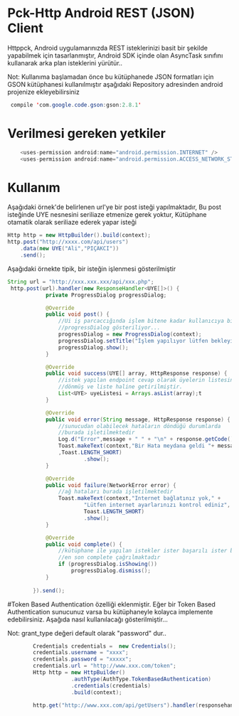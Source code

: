 # Pck-Http Android REST (JSON) Client
Httppck, Android uygulamarınızda REST isteklerinizi basit bir şekilde yapabilmek için  tasarlanmıştır, Android SDK içinde olan AsyncTask sınıfını kullanarak arka plan isteklerini yürütür..

Not: Kullanıma başlamadan önce bu kütüphanede JSON formatları için GSON kütüphanesi kullanılmıştır aşağıdaki Repository adresinden android projenize ekleyebilirsiniz

```java
 compile 'com.google.code.gson:gson:2.8.1'
```

# Verilmesi gereken yetkiler
```java
    <uses-permission android:name="android.permission.INTERNET" />
    <uses-permission android:name="android.permission.ACCESS_NETWORK_STATE" />
```  

# Kullanım
Aşağıdaki örnek'de belirlenen url'ye bir post isteği yapılmaktadır, Bu post isteğinde UYE nesnesini seriliaze etmenize gerek yoktur, Kütüphane otamatik olarak seriliaze ederek yapar isteği

```java
Http http = new HttpBuilder().build(context);
http.post("http://xxxx.com/api/users")
    .data(new UYE("Ali","PIÇAKCI"))
    .send();
```

Aşağıdaki örnekte tipik, bir isteğin  işlenmesi gösterilmiştir

```java
String url = "http://xxx.xxx.xxx/api/xxx.php";
 http.post(url).handler(new ResponseHandler<UYE[]>() {
            private ProgressDialog progressDialog;

            @Override
            public void post() {
                //Ui iş parcaccığında işlem bitene kadar kullanıcıya bir 
                //progressDialog gösteriliyor...
                progressDialog = new ProgressDialog(context);
                progressDialog.setTitle("İşlem yapılıyor lütfen bekleyiniz");
                progressDialog.show();
            }

            @Override
            public void success(UYE[] array, HttpResponse response) {
                //istek yapılan endpoint cevap olarak üyelerin listesini
                //dönmüş ve liste haline getirilmiştir.
                List<UYE> uyeListesi = Arrays.asList(array);t
            }

            @Override
            public void error(String message, HttpResponse response) {
                //sunucudan olabilecek hataların döndüğü durumlarda
                //burada işletilmektedir
                Log.d("Error",message + " " + "\n" + response.getCode());
                Toast.makeText(context,"Bir Hata meydana geldi "+ message
                ,Toast.LENGTH_SHORT)
                        .show();
            }

            @Override
            public void failure(NetworkError error) {
                //ağ hataları burada işletilmektedir
                Toast.makeText(context,"Internet bağlatınız yok," +
                        "Lütfen internet ayarlarınızı kontrol ediniz",
                        Toast.LENGTH_SHORT)
                        .show();
            }

            @Override
            public void complete() {
                //kütüphane ile yapılan istekler ister başarılı ister başarsız olsun 
                //en son complete çağrılmaktadır
                if (progressDialog.isShowing())
                    progressDialog.dismiss();
            }
           
        }).send();
```
#Token Based Authentication özelliği eklenmiştir.
Eğer bir Token Based Authentication  sunucunuz varsa bu kütüphaneyle kolayca implemente edebilirsiniz. Aşağıda nasıl kullanılacağı gösterilmiştir...

Not: grant_type değeri default olarak "password" dur..

```java
        Credentials credentials =  new Credentials();
        credentials.username = "xxxx";
        credentials.password = "xxxxx";
        credentials.url = "http://www.xxx.com/token";
        Http http = new HttpBuilder()
                    .authType(AuthType.TokenBasedAuthentication)
                    .credentials(credentials)
                    .build(context);

        http.get("http://www.xxx.com/api/getUsers").handler(responsehandler).send()

```  
